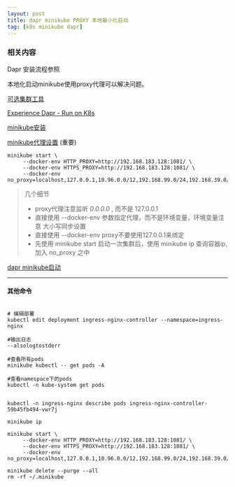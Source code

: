 ```yaml
---
layout: post
title: dapr minikube PROXY 本地最小化启动 
tag: [k8s minikube dapr]
---
```


### 相关内容

Dapr 安装流程参照

本地化启动minikube使用proxy代理可以解决问题。

[可选集群工具](https://kubernetes.io/docs/tasks/tools/)

[Experience Dapr - Run on K8s](https://rickhw.github.io/2021/03/20/DistributedSystems/Experience-Dapr-Run-on-K8s/)

[minikube安装](https://docs.dapr.io/zh-hans/operations/hosting/kubernetes/kubernetes-deploy/)

[minikube代理设置](https://minikube.sigs.k8s.io/docs/handbook/vpn_and_proxy/) (重要)

```shell
minikube start \
     --docker-env HTTP_PROXY=http://192.168.183.128:1081/ \
     --docker-env HTTPS_PROXY=http://192.168.183.128:1081/ \
     --docker-env no_proxy=localhost,127.0.0.1,10.96.0.0/12,192.168.99.0/24,192.168.39.0/24,192.168.58.2
```

> 几个细节
> * proxy代理注意监听 *0.0.0.0* , 而不是 127.0.0.1
> * 直接使用 --docker-env 参数指定代理，而不是环境变量，环境变量注意 大小写同步设置
> * 直接使用 --docker-env proxy不要使用127.0.0.1来绑定
> * 先使用 minikube start 启动一次集群后，使用 minikube ip 查询容器ip,加入 no_proxy 之中

[dapr minikube启动](https://docs.dapr.io/zh-hans/operations/hosting/kubernetes/cluster/setup-minikube/)


---

#### 其他命令
```shell

# 编辑部署
kubectl edit deployment ingress-nginx-controller --namespace=ingress-nginx

#输出日志
--alsologtostderr

#查看所有pods
minikube kubectl -- get pods -A

#查看namespace下的pods
kubectl -n kube-system get pods


kubectl -n ingress-nginx describe pods ingress-nginx-controller-59b45fb494-vwr7j

minikube ip

minikube start \
     --docker-env HTTP_PROXY=http://192.168.183.128:1081/ \
     --docker-env HTTPS_PROXY=http://192.168.183.128:1081/ \
     --docker-env no_proxy=localhost,127.0.0.1,10.96.0.0/12,192.168.99.0/24,192.168.39.0/24,192.168.58.2

minikube delete --purge --all
rm -rf ~/.minikube
```










